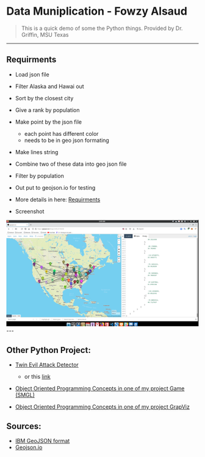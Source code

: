 # Data Muniplication - Fowzy Alsaud
> This is a quick demo of some the Python things.
> Provided by Dr. Griffin, MSU Texas
---
## Requirments 
- Load json file
- Filter Alaska and Hawai out
- Sort by the closest city
- Give a rank by population
- Make point by the json file
  - each point has different color
  - needs to be in geo json formating
- Make lines string
- Combine two of these data into geo json file
- Filter by population
- Out put to geojson.io for testing
- More details in here: [Requirments](Requirments.md)

- Screenshot
<img src="Screenshot.png">
---

## Other Python Project:

- [Twin Evil Attack Detector](https://github.com/fowzy/Panopticon)
  - or this [link](https://github.com/fowzy/CMPS-4143/tree/master/Projects/Files/Panopticon)
  
- [Object Oriented Programming Concepts in one of my project Game (SMGL)](https://github.com/fowzy/2143-OOP-ALSAUD/tree/main/Assignments/P01)

- [Object Oriented Programming Concepts in one of my project GrapViz](https://github.com/fowzy/2143-OOP-ALSAUD/tree/main/Assignments/P02)


## Sources:
  - [IBM GeoJSON format](https://www.ibm.com/docs/en/db2/11.5?topic=formats-geojson-format)
  - [Geojson.io](https://geojson.io)